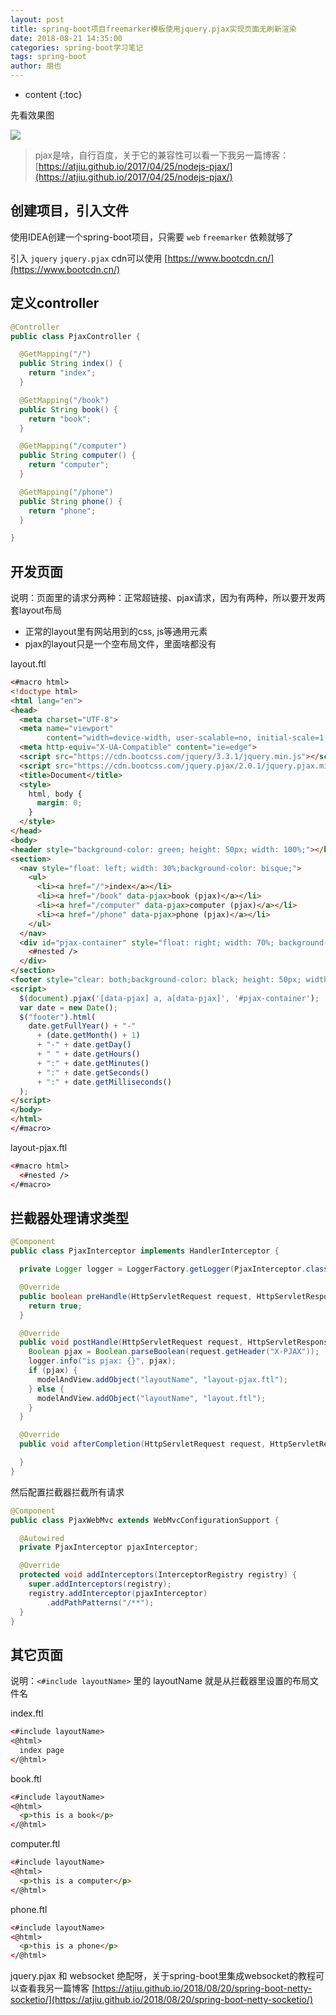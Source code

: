 ```yaml
---
layout: post
title: spring-boot项目freemarker模板使用jquery.pjax实现页面无刷新渲染
date: 2018-08-21 14:35:00
categories: spring-boot学习笔记
tags: spring-boot
author: 朋也
---
```


* content
{:toc}

先看效果图

![](/assets/freemarker-pjax.gif)

> pjax是啥，自行百度，关于它的兼容性可以看一下我另一篇博客：[https://atjiu.github.io/2017/04/25/nodejs-pjax/](https://atjiu.github.io/2017/04/25/nodejs-pjax/)






## 创建项目，引入文件

使用IDEA创建一个spring-boot项目，只需要 `web` `freemarker` 依赖就够了

引入 `jquery` `jquery.pjax` cdn可以使用 [https://www.bootcdn.cn/](https://www.bootcdn.cn/)

## 定义controller

```java
@Controller
public class PjaxController {

  @GetMapping("/")
  public String index() {
    return "index";
  }

  @GetMapping("/book")
  public String book() {
    return "book";
  }

  @GetMapping("/computer")
  public String computer() {
    return "computer";
  }

  @GetMapping("/phone")
  public String phone() {
    return "phone";
  }

}
```

## 开发页面

说明：页面里的请求分两种：正常超链接、pjax请求，因为有两种，所以要开发两套layout布局

- 正常的layout里有网站用到的css, js等通用元素
- pjax的layout只是一个空布局文件，里面啥都没有

layout.ftl

```html
<#macro html>
<!doctype html>
<html lang="en">
<head>
  <meta charset="UTF-8">
  <meta name="viewport"
        content="width=device-width, user-scalable=no, initial-scale=1.0, maximum-scale=1.0, minimum-scale=1.0">
  <meta http-equiv="X-UA-Compatible" content="ie=edge">
  <script src="https://cdn.bootcss.com/jquery/3.3.1/jquery.min.js"></script>
  <script src="https://cdn.bootcss.com/jquery.pjax/2.0.1/jquery.pjax.min.js"></script>
  <title>Document</title>
  <style>
    html, body {
      margin: 0;
    }
  </style>
</head>
<body>
<header style="background-color: green; height: 50px; width: 100%;"></header>
<section>
  <nav style="float: left; width: 30%;background-color: bisque;">
    <ul>
      <li><a href="/">index</a></li>
      <li><a href="/book" data-pjax>book (pjax)</a></li>
      <li><a href="/computer" data-pjax>computer (pjax)</a></li>
      <li><a href="/phone" data-pjax>phone (pjax)</a></li>
    </ul>
  </nav>
  <div id="pjax-container" style="float: right; width: 70%; background-color: aliceblue;">
    <#nested />
  </div>
</section>
<footer style="clear: both;background-color: black; height: 50px; width: 100%;color: #fff; line-height: 50px;"></footer>
<script>
  $(document).pjax('[data-pjax] a, a[data-pjax]', '#pjax-container');
  var date = new Date();
  $("footer").html(
    date.getFullYear() + "-"
      + (date.getMonth() + 1)
      + "-" + date.getDay()
      + " " + date.getHours()
      + ":" + date.getMinutes()
      + ":" + date.getSeconds()
      + ":" + date.getMilliseconds()
  );
</script>
</body>
</html>
</#macro>
```

layout-pjax.ftl

```html
<#macro html>
  <#nested />
</#macro>
```

## 拦截器处理请求类型

```java
@Component
public class PjaxInterceptor implements HandlerInterceptor {

  private Logger logger = LoggerFactory.getLogger(PjaxInterceptor.class);

  @Override
  public boolean preHandle(HttpServletRequest request, HttpServletResponse response, Object handler) {
    return true;
  }

  @Override
  public void postHandle(HttpServletRequest request, HttpServletResponse response, Object handler, ModelAndView modelAndView) {
    Boolean pjax = Boolean.parseBoolean(request.getHeader("X-PJAX"));
    logger.info("is pjax: {}", pjax);
    if (pjax) {
      modelAndView.addObject("layoutName", "layout-pjax.ftl");
    } else {
      modelAndView.addObject("layoutName", "layout.ftl");
    }
  }

  @Override
  public void afterCompletion(HttpServletRequest request, HttpServletResponse response, Object handler, Exception ex) {

  }
}
```

然后配置拦截器拦截所有请求

```java
@Component
public class PjaxWebMvc extends WebMvcConfigurationSupport {

  @Autowired
  private PjaxInterceptor pjaxInterceptor;

  @Override
  protected void addInterceptors(InterceptorRegistry registry) {
    super.addInterceptors(registry);
    registry.addInterceptor(pjaxInterceptor)
        .addPathPatterns("/**");
  }
}
```

## 其它页面

说明：`<#include layoutName>` 里的 layoutName 就是从拦截器里设置的布局文件名

index.ftl

```html
<#include layoutName>
<@html>
  index page
</@html>
```

book.ftl

```html
<#include layoutName>
<@html>
  <p>this is a book</p>
</@html>
```

computer.ftl

```html
<#include layoutName>
<@html>
  <p>this is a computer</p>
</@html>
```

phone.ftl

```html
<#include layoutName>
<@html>
  <p>this is a phone</p>
</@html>
```

jquery.pjax 和 websocket 绝配呀，关于spring-boot里集成websocket的教程可以查看我另一篇博客 [https://atjiu.github.io/2018/08/20/spring-boot-netty-socketio/](https://atjiu.github.io/2018/08/20/spring-boot-netty-socketio/)
